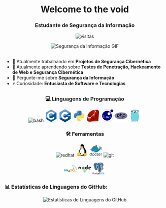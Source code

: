 <h1 align="center">Welcome to the void</h1>
<h3 align="center">Estudante de Segurança da Informação</h3>

<p align="center"> 
  <img src="https://komarev.com/ghpvc/?username=seu-usuario&label=Visitas&color=007bff&style=flat-square" alt="visitas" /> 
</p>

<div align="center">
  <img src="https://media2.giphy.com/media/v1.Y2lkPTc5MGI3NjExd2ptazlmbmdscWx0MzgycHI3Zmx0ZGZ1OGtlOGlnOXQ4cHpkYWhjaCZlcD12MV9pbnRlcm5hbF9naWZfYnlfaWQmY3Q9Zw/gIODGWDBuG5AWlUExJ/giphy.webp" alt="Segurança da Informação GIF" width="500" />
  </br>
  </br>
</div>

- 🔭 Atualmente trabalhando em **Projetos de Segurança Cibernética**
- 🌱 Atualmente aprendendo sobre **Testes de Penetração, Hackeamento de Web e Segurança Cibernética**
- 💬 Pergunte-me sobre **Segurança da Informação**
- ⚡ Curiosidade: **Entusiasta de Software e Tecnologias**

<h3 align="center">💻 Linguagens de Programação</h3>
<p align="center">
  <img src="https://www.vectorlogo.zone/logos/bash/bash-icon.svg" alt="bash" width="40" height="40"/>
  <img src="https://raw.githubusercontent.com/devicons/devicon/master/icons/c/c-original.svg" alt="c" width="40" height="40"/> 
  <img src="https://raw.githubusercontent.com/devicons/devicon/master/icons/cplusplus/cplusplus-original.svg" alt="cplusplus" width="40" height="40"/> 
  <img src="https://raw.githubusercontent.com/devicons/devicon/master/icons/python/python-original.svg" alt="python" width="40" height="40"/> 
  <img src="https://raw.githubusercontent.com/devicons/devicon/master/icons/ruby/ruby-original.svg" alt="ruby" width="40" height="40"/> 
  <img src="https://raw.githubusercontent.com/devicons/devicon/master/icons/lua/lua-original.svg" alt="lua" width="40" height="40"/> 
  <img src="https://raw.githubusercontent.com/devicons/devicon/master/icons/php/php-original.svg" alt="php" width="40" height="40"/> 
  <img src="https://raw.githubusercontent.com/devicons/devicon/master/icons/go/go-original.svg" alt="go" width="40" height="40"/> 
</p>

<h3 align="center">🛠️ Ferramentas</h3>
<p align="center">
  <img src="https://www.vectorlogo.zone/logos/redhat/redhat-icon.svg" alt="redhat" width="40" height="40"/>
  <img src="https://raw.githubusercontent.com/devicons/devicon/master/icons/linux/linux-original.svg" alt="linux" width="40" height="40"/> 
  <img src="https://raw.githubusercontent.com/devicons/devicon/master/icons/docker/docker-original-wordmark.svg" alt="docker" width="40" height="40"/> 
  <img src="https://www.vectorlogo.zone/logos/git-scm/git-scm-icon.svg" alt="git" width="40" height="40"/> 
</p>
<p align="center">
  <img src="https://raw.githubusercontent.com/devicons/devicon/master/icons/mysql/mysql-original-wordmark.svg" alt="mysql" width="40" height="40"/> 
  <img src="https://raw.githubusercontent.com/devicons/devicon/master/icons/nodejs/nodejs-original-wordmark.svg" alt="nodejs" width="40" height="40"/> 
  <img src="https://raw.githubusercontent.com/devicons/devicon/master/icons/postgresql/postgresql-original-wordmark.svg" alt="postgresql" width="40" height="40"/> 
</p>

<h3 align="left">📊 Estatísticas de Linguagens do GitHub:</h3>

<p align="center">
  <img src="https://github-readme-stats.vercel.app/api/top-langs/?username=seu-usuario&theme=radical&title_color=ff00ff&text_color=ffffff&layout=compact&langs_count=10" alt="Estatísticas de Linguagens do GitHub" />
</p>
